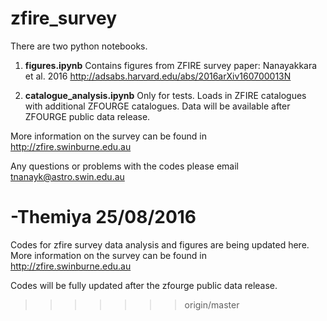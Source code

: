 # zfire_survey

There are two python notebooks. 

1. **figures.ipynb** Contains figures from ZFIRE survey paper: Nanayakkara et al. 2016
http://adsabs.harvard.edu/abs/2016arXiv160700013N
 
2. **catalogue_analysis.ipynb** Only for tests. Loads in ZFIRE catalogues with additional ZFOURGE catalogues. 
Data will be available after ZFOURGE public data release. 

More information on the survey can be found in http://zfire.swinburne.edu.au

Any questions or problems with the codes please email tnanayk@astro.swin.edu.au

-Themiya 25/08/2016
=======

Codes for zfire survey data analysis and figures are being updated here. 
More information on the survey can be found in http://zfire.swinburne.edu.au

Codes will be fully updated after the zfourge public data release. 
>>>>>>> origin/master
